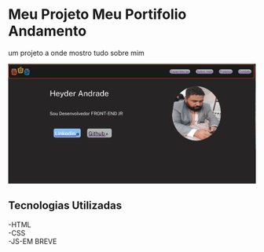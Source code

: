 # Meu Projeto Meu Portifolio  Andamento
um projeto a onde mostro tudo sobre mim

![texto-alternativo](./Animacao.gif)



## Tecnologias  Utilizadas
-HTML <br>
-CSS<br>
-JS-EM BREVE

